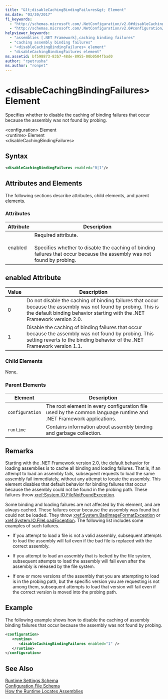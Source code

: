 ```yaml
---
title: "&lt;disableCachingBindingFailures&gt; Element"
ms.date: "03/30/2017"
f1_keywords: 
  - "http://schemas.microsoft.com/.NetConfiguration/v2.0#disableCachingBindingFailures"
  - "http://schemas.microsoft.com/.NetConfiguration/v2.0#configuration/runtime/disableCachingBindingFailures"
helpviewer_keywords: 
  - "assemblies [.NET Framework],caching binding failures"
  - "caching assembly binding failures"
  - "<disableCachingBindingFailures> element"
  - "disableCachingBindingFailures element"
ms.assetid: bf598873-83b7-48de-8955-00b0504fbad0
author: "rpetrusha"
ms.author: "ronpet"
---
```

# &lt;disableCachingBindingFailures&gt; Element
Specifies whether to disable the caching of binding failures that occur because the assembly was not found by probing.  

 \<configuration> Element  
\<runtime> Element  
\<disableCachingBindingFailures>  

## Syntax  

```xml  
<disableCachingBindingFailures enabled="0|1"/>  
```  

## Attributes and Elements  
 The following sections describe attributes, child elements, and parent elements.  

### Attributes  


|Attribute|Description|  
|---------------|-----------------|  
|enabled|Required attribute.<br /><br /> Specifies whether to disable the caching of binding failures that occur because the assembly was not found by probing.|  

## enabled Attribute  


|Value|Description|  
|-----------|-----------------|  
|0|Do not disable the caching of binding failures that occur because the assembly was not found by probing. This is the default binding behavior starting with the .NET Framework version 2.0.|  
|1|Disable the caching of binding failures that occur because the assembly was not found by probing. This setting reverts to the binding behavior of the .NET Framework version 1.1.|  

### Child Elements  
 None.  

### Parent Elements  


|Element|Description|  
|-------------|-----------------|  
|`configuration`|The root element in every configuration file used by the common language runtime and .NET Framework applications.|  
|`runtime`|Contains information about assembly binding and garbage collection.|  

## Remarks  
 Starting with the .NET Framework version 2.0, the default behavior for loading assemblies is to cache all binding and loading failures. That is, if an attempt to load an assembly fails, subsequent requests to load the same assembly fail immediately, without any attempt to locate the assembly. This element disables that default behavior for binding failures that occur because the assembly could not be found in the probing path. These failures throw <xref:System.IO.FileNotFoundException>.  

 Some binding and loading failures are not affected by this element, and are always cached. These failures occur because the assembly was found but could not be loaded. They throw <xref:System.BadImageFormatException> or <xref:System.IO.FileLoadException>. The following list includes some examples of such failures.  

- If you attempt to load a file is not a valid assembly, subsequent attempts to load the assembly will fail even if the bad file is replaced with the correct assembly.  

- If you attempt to load an assembly that is locked by the file system, subsequent attempts to load the assembly will fail even after the assembly is released by the file system.  

- If one or more versions of the assembly that you are attempting to load is in the probing path, but the specific version you are requesting is not among them, subsequent attempts to load that version will fail even if the correct version is moved into the probing path.  

## Example  
 The following example shows how to disable the caching of assembly binding failures that occur because the assembly was not found by probing.  

```xml  
<configuration>  
   <runtime>  
      <disableCachingBindingFailures enabled="1" />  
   </runtime>  
</configuration>  
```  

## See Also  
 [Runtime Settings Schema](../../../../../docs/framework/configure-apps/file-schema/runtime/index.md)  
 [Configuration File Schema](../../../../../docs/framework/configure-apps/file-schema/index.md)  
 [How the Runtime Locates Assemblies](../../../../../docs/framework/deployment/how-the-runtime-locates-assemblies.md)
